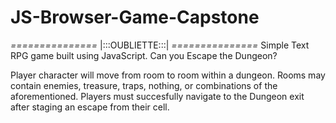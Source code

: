 # JS-Browser-Game-Capstone
*===============*
|:::OUBLIETTE:::|
*===============*
Simple Text RPG game built using JavaScript. Can you Escape the Dungeon? 

Player character will move from room to room within a dungeon. Rooms may contain enemies, treasure, traps, nothing, or combinations of the aforementioned. Players must succesfully navigate to the Dungeon exit after staging an escape from their cell. 